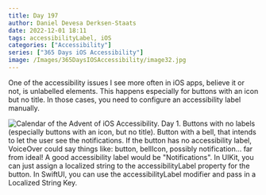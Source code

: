 ```yaml
---
title: Day 197
author: Daniel Devesa Derksen-Staats
date: 2022-12-01 18:11
tags: accessibilityLabel, iOS
categories: ["Accessibility"]
series: ["365 Days iOS Accessibility"]
image: /Images/365DaysIOSAccessibility/image32.jpg
---
```


One of the accessibility issues I see more often in iOS apps, believe it or not, is unlabelled elements. This happens especially for buttons with an icon but no title. In those cases, you need to configure an accessibility label manually.

![Calendar of the Advent of iOS Accessibility. Day 1. Buttons with no labels (especially buttons with an icon, but no title). Button with a bell, that intends to let the user see the notifications. If the button has no accessibility label, VoiceOver could say things like: button, bellIcon, possibly notification... far from ideal! A good accessibility label would be "Notifications". In UIKit, you can just assign a localized string to the accessibilityLabel property for the button. In SwiftUI, you can use the accessibilityLabel modifier and pass in a Localized String Key.](/Images/365DaysIOSAccessibility/image32.jpg)